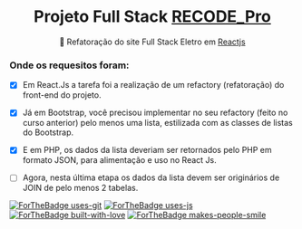 <h1 align="center">Projeto Full Stack <a href="https://www.recodepro.org.br/">RECODE_Pro</a></h1>
<p align="center">🚀 Refatoração do site Full Stack Eletro em <a href="https://pt-br.reactjs.org/">Reactjs</a></p>

### Onde os requesitos foram:

- [x] Em React.Js a tarefa foi a realização de um refactory (refatoração) do front-end do projeto.

- [x] Já em Bootstrap, você precisou implementar no seu refactory (feito no curso anterior) pelo menos uma lista, estilizada com as classes de listas do Bootstrap.

- [x] E em PHP, os dados da lista deveriam ser retornados pelo PHP em formato JSON, para alimentação e uso no React Js.

- [ ] Agora, nesta última etapa os dados da lista devem ser originários de JOIN de pelo menos 2 tabelas.

[![ForTheBadge uses-git](http://ForTheBadge.com/images/badges/uses-git.svg)](https://GitHub.com/)
[![ForTheBadge uses-js](http://ForTheBadge.com/images/badges/uses-js.svg)](http://ForTheBadge.com)
[![ForTheBadge built-with-love](http://ForTheBadge.com/images/badges/built-with-love.svg)](https://GitHub.com/Naereen/)
[![ForTheBadge makes-people-smile](http://ForTheBadge.com/images/badges/makes-people-smile.svg)](http://ForTheBadge.com)